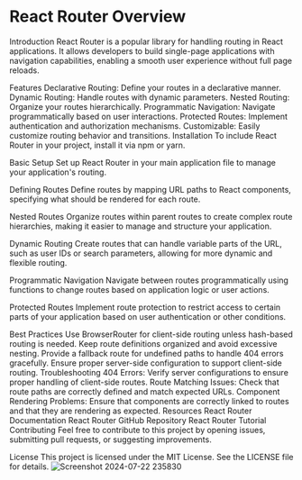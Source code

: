 # React Router Overview
Introduction
React Router is a popular library for handling routing in React applications. It allows developers to build single-page applications with navigation capabilities, enabling a smooth user experience without full page reloads.

Features
Declarative Routing: Define your routes in a declarative manner.
Dynamic Routing: Handle routes with dynamic parameters.
Nested Routing: Organize your routes hierarchically.
Programmatic Navigation: Navigate programmatically based on user interactions.
Protected Routes: Implement authentication and authorization mechanisms.
Customizable: Easily customize routing behavior and transitions.
Installation
To include React Router in your project, install it via npm or yarn.

Basic Setup
Set up React Router in your main application file to manage your application's routing.

Defining Routes
Define routes by mapping URL paths to React components, specifying what should be rendered for each route.

Nested Routes
Organize routes within parent routes to create complex route hierarchies, making it easier to manage and structure your application.

Dynamic Routing
Create routes that can handle variable parts of the URL, such as user IDs or search parameters, allowing for more dynamic and flexible routing.

Programmatic Navigation
Navigate between routes programmatically using functions to change routes based on application logic or user actions.

Protected Routes
Implement route protection to restrict access to certain parts of your application based on user authentication or other conditions.

Best Practices
Use BrowserRouter for client-side routing unless hash-based routing is needed.
Keep route definitions organized and avoid excessive nesting.
Provide a fallback route for undefined paths to handle 404 errors gracefully.
Ensure proper server-side configuration to support client-side routing.
Troubleshooting
404 Errors: Verify server configurations to ensure proper handling of client-side routes.
Route Matching Issues: Check that route paths are correctly defined and match expected URLs.
Component Rendering Problems: Ensure that components are correctly linked to routes and that they are rendering as expected.
Resources
React Router Documentation
React Router GitHub Repository
React Router Tutorial
Contributing
Feel free to contribute to this project by opening issues, submitting pull requests, or suggesting improvements.

License
This project is licensed under the MIT License. See the LICENSE file for details.
![Screenshot 2024-07-22 235830](https://github.com/user-attachments/assets/1fdf0cd1-0805-4020-9239-d86c3ffb54d9)
